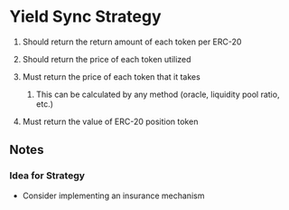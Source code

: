 # Yield Sync Strategy

1. Should return the return amount of each token per ERC-20

2. Should return the price of each token utilized

3. Must return the price of each token that it takes
	
	1. This can be calculated by any method (oracle, liquidity pool ratio, etc.)

4. Must return the value of ERC-20 position token

## Notes

### Idea for Strategy

- Consider implementing an insurance mechanism

